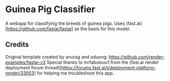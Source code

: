 # Guinea Pig Classifier
A webapp for classifying the breeds of guinea pigs. Uses (fast.ai)[https://github.com/fastai/fastai] as the basis for this model.

## Credits
Original template created by anurag and aduong: https://github.com/render-examples/fastai-v3
Special thanks to mrfabulous1 from the (fast.ai render deployment forum thread)[https://forums.fast.ai/t/deployment-platform-render/33953] for helping me troubleshoot this app.
